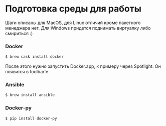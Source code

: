 # Подготовка среды для работы

Шаги описаны для MacOS, для Linux отличий кроме пакетного менеджера нет. Для Windows придется поднимать виртуалку либо смириться :)

### Docker

```bash
$ brew cask install docker
```

После этого нужно запустить Docker.app, к примеру через Spotlight.
Он появится в toolbar'е.

### Ansible

```bash
$ brew install ansible
```

### Docker-py

```bash
$ pip install docker-py
```
